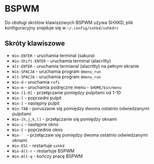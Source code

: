 # BSPWM

Do obsługi skrótów klawiszowych BSPWM używa SHXKD, plik konfiguracyjny znajduje
się w `~/.config/sxhkd/sxhkdrc`

 ## Skróty klawiszowe

 - `Win-ENTER` - uruchamia terminal (sakura)
 - `Win-Shift-ENTER` - uruchamia terminal (alacritty)
 - `Alt-ENTER` - uruchamia termianal (alacritty) na pełnym ekranie
 - `Win-SPACJA` - uruchamia program `dmenu_run`
 - `Alt-SPACJA` - uruchamia program `dmenu_run`
 - `Win-d` - uruchamia `rofi`
 - `Win-m` - uruchamia podręczne menu - `$HOME/bin/menu`
 - `Win-[1-0]` - przełączanie pomiędzy pulpitami od 1-10
 - `Win-[` - poprzedni pulpit
 - `Win-]` - następny pulpit
 - `Win-TAB` - poruszanie się pomiędzy dwoma ostatnio odwiedzanymi pulpitami
- `Win-[h,j,k,l]` - przełączanie się pomiędzy oknami
- `Win-c` - następne okno
- `Win-C` - poprzednie okno
- ``Win-` `` - przełączaie się pomiędzy dwoma ostatnio odwiedzanymi oknami
- `Win-ESC` - restartuje `sxhkd`
- `Win-Alt-r` - restartuje BSPWM
- `Win-Alt-q` - kończy pracę BSPWM

